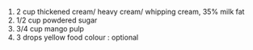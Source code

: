1) 2 cup thickened cream/ heavy cream/ whipping cream, 35% milk fat
2) 1/2 cup powdered sugar
3) 3/4 cup mango pulp
4) 3 drops yellow food colour : optional